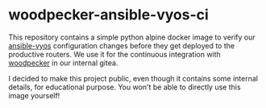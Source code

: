 # woodpecker-ansible-vyos-ci

This repository contains a simple python alpine docker image to verify our 
[ansible-vyos](https://docs.ansible.com/ansible/latest/collections/vyos/vyos/index.html) 
configuration changes before they get deployed to the productive routers. We use it for 
the continuous integration with [woodpecker](https://woodpecker-ci.org/) in our internal gitea.

I decided to make this project public, even though it contains some internal details, for educational purpose.
You won't be able to directly use this image yourself!

